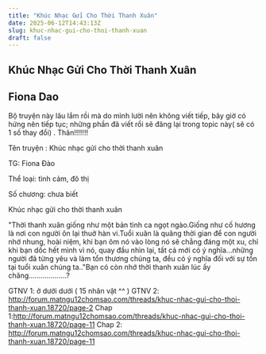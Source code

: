 ```yaml
---
title: "Khúc Nhạc Gửi Cho Thời Thanh Xuân"
date: 2025-06-12T14:43:13Z
slug: khuc-nhac-gui-cho-thoi-thanh-xuan
draft: false
---
```


## Khúc Nhạc Gửi Cho Thời Thanh Xuân

## Fiona Dao

Bộ truyện này lâu lắm rồi mà do mình lười nên không viết tiếp, bây giờ có hứng nên tiếp tục; những phần đã viết rồi sẽ đăng lại trong topic này( sẽ có 1 số thay đổi) . Thân!!!!!!!
 
 
 
Tên truyện : Khúc nhạc gửi cho thời thanh xuân
 
TG: Fiona Đào
 
Thể loại: tình cảm, đô thị
 
Số chương: chưa biết
 
 
  Khúc nhạc gửi cho thời thanh xuân 
 
 "Thời thanh xuân giống như một bản tình ca ngọt ngào.Giống như cố hương là nơi con người ôn lại thuở hàn vi.Tuổi xuân là quãng thời gian để con người nhớ nhung, hoài niệm, khi bạn ôm nó vào lòng nó sẽ chẳng đáng một xu, chỉ khi bạn dốc hết mình vì nó, quay đầu nhìn lại, tất cả mới có ý nghĩa...những người đã từng yêu và làm tổn thương chúng ta, đều có ý nghĩa đối với sự tồn tại tuổi xuân chúng ta.."Bạn có còn nhớ thời thanh xuân lúc ấy chăng...................?
 
 
 
 
GTNV 1: ở dưới dưới ( 15 nhân vật ^^ )
GTNV 2: http://forum.matngu12chomsao.com/threads/khuc-nhac-gui-cho-thoi-thanh-xuan.18720/page-2
Chap 1:http://forum.matngu12chomsao.com/threads/khuc-nhac-gui-cho-thoi-thanh-xuan.18720/page-11
Chap 2: http://forum.matngu12chomsao.com/threads/khuc-nhac-gui-cho-thoi-thanh-xuan.18720/page-11